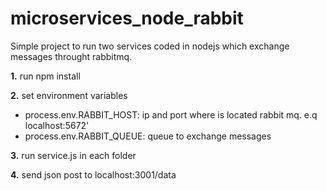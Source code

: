 # microservices_node_rabbit

Simple project to run two services coded in nodejs which exchange messages throught rabbitmq.

**1.** run npm install

**2.** set environment variables 

* process.env.RABBIT_HOST: ip and port where is located rabbit mq. e.q localhost:5672'
* process.env.RABBIT_QUEUE: queue to exchange messages
          
**3.** run service.js in each folder

**4.** send json post to localhost:3001/data
